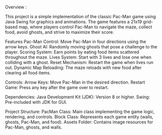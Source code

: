 Overview :

This project is a simple implementation of the classic Pac-Man game using Java Swing for graphics and animations. The game features a 21x19 grid-based map, where players control Pac-Man to navigate the maze, collect food, avoid ghosts, and strive to maximize their score.

Features
Pac-Man Control: 
Move Pac-Man in four directions using the arrow keys.
Ghost AI:
Randomly moving ghosts that pose a challenge to the player.
Scoring System: 
Earn points by eating food items scattered throughout the maze.
Lives System: 
Start with 3 lives and lose one when colliding with a ghost.
Reset Mechanism:
Restart the game when lives run out.
Dynamic Map Reloading: 
The maze reloads with new food after clearing all food items.


Controls:
Arrow Keys: Move Pac-Man in the desired direction.
Restart Game: Press any key after the game over to restart.


Dependencies:
Java Development Kit (JDK): Version 8 or higher.
Swing: Pre-included with JDK for GUI.

Project Structure:
PacMan Class: Main class implementing the game logic, rendering, and controls.
Block Class: Represents each game entity (walls, ghosts, Pac-Man, and food).
Assets Folder: Contains image resources for Pac-Man, ghosts, and walls.


